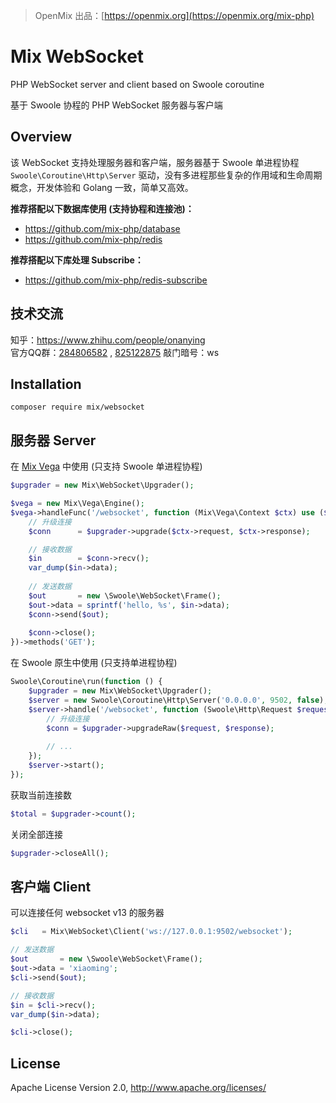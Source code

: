 > OpenMix 出品：[https://openmix.org](https://openmix.org/mix-php)

# Mix WebSocket

PHP WebSocket server and client based on Swoole coroutine

基于 Swoole 协程的 PHP WebSocket 服务器与客户端

## Overview

该 WebSocket 支持处理服务器和客户端，服务器基于 Swoole 单进程协程 `Swoole\Coroutine\Http\Server` 驱动，没有多进程那些复杂的作用域和生命周期概念，开发体验和 Golang 一致，简单又高效。

**推荐搭配以下数据库使用 (支持协程和连接池)：**

- https://github.com/mix-php/database
- https://github.com/mix-php/redis

**推荐搭配以下库处理 Subscribe：**

- https://github.com/mix-php/redis-subscribe

## 技术交流

知乎：https://www.zhihu.com/people/onanying    
官方QQ群：[284806582](https://shang.qq.com/wpa/qunwpa?idkey=b3a8618d3977cda4fed2363a666b081a31d89e3d31ab164497f53b72cf49968a)
, [825122875](http://shang.qq.com/wpa/qunwpa?idkey=d2908b0c7095fc7ec63a2391fa4b39a8c5cb16952f6cfc3f2ce4c9726edeaf20)
敲门暗号：ws

## Installation

```
composer require mix/websocket
```

## 服务器 Server

在 [Mix Vega](https://github.com/mix-php/vega) 中使用 (只支持 Swoole 单进程协程)

```php
$upgrader = new Mix\WebSocket\Upgrader();

$vega = new Mix\Vega\Engine();
$vega->handleFunc('/websocket', function (Mix\Vega\Context $ctx) use ($upgrader) {
    // 升级连接
    $conn      = $upgrader->upgrade($ctx->request, $ctx->response);

    // 接收数据
    $in        = $conn->recv();
    var_dump($in->data);
    
    // 发送数据
    $out       = new \Swoole\WebSocket\Frame();
    $out->data = sprintf('hello, %s', $in->data);
    $conn->send($out);
    
    $conn->close();
})->methods('GET');
```

在 Swoole 原生中使用 (只支持单进程协程)

```php
Swoole\Coroutine\run(function () {
    $upgrader = new Mix\WebSocket\Upgrader();
    $server = new Swoole\Coroutine\Http\Server('0.0.0.0', 9502, false);
    $server->handle('/websocket', function (Swoole\Http\Request $request, Swoole\Http\Response $response) use ($upgrader) {
        // 升级连接
        $conn = $upgrader->upgradeRaw($request, $response);
        
        // ...
    });
    $server->start();
});
```

获取当前连接数

```php
$total = $upgrader->count();
```

关闭全部连接

```php
$upgrader->closeAll();
```

## 客户端 Client

可以连接任何 websocket v13 的服务器

```php
$cli   = Mix\WebSocket\Client('ws://127.0.0.1:9502/websocket');

// 发送数据
$out       = new \Swoole\WebSocket\Frame();
$out->data = 'xiaoming';
$cli->send($out);

// 接收数据
$in = $cli->recv();
var_dump($in->data);

$cli->close();
```

## License

Apache License Version 2.0, http://www.apache.org/licenses/
